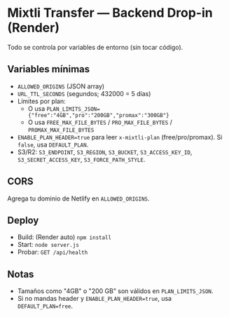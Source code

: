 # Mixtli Transfer — Backend Drop-in (Render)
Todo se controla por variables de entorno (sin tocar código).

## Variables mínimas
- `ALLOWED_ORIGINS` (JSON array)
- `URL_TTL_SECONDS` (segundos; 432000 = 5 días)
- Límites por plan:
  - O usa `PLAN_LIMITS_JSON={"free":"4GB","pro":"200GB","promax":"300GB"}`
  - O usa `FREE_MAX_FILE_BYTES` / `PRO_MAX_FILE_BYTES` / `PROMAX_MAX_FILE_BYTES`
- `ENABLE_PLAN_HEADER=true` para leer `x-mixtli-plan` (free/pro/promax). Si `false`, usa `DEFAULT_PLAN`.
- S3/R2: `S3_ENDPOINT`, `S3_REGION`, `S3_BUCKET`, `S3_ACCESS_KEY_ID`, `S3_SECRET_ACCESS_KEY`, `S3_FORCE_PATH_STYLE`.

## CORS
Agrega tu dominio de Netlify en `ALLOWED_ORIGINS`.

## Deploy
- Build: (Render auto) `npm install`
- Start: `node server.js`
- Probar: `GET /api/health`

## Notas
- Tamaños como "4GB" o "200 GB" son válidos en `PLAN_LIMITS_JSON`.
- Si no mandas header y `ENABLE_PLAN_HEADER=true`, usa `DEFAULT_PLAN=free`.

